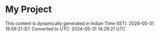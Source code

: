 # My Project

This content is dynamically generated in Indian Time (IST): 2024-05-31 19:59:21 IST
Converted to UTC: 2024-05-31 14:29:21 UTC

